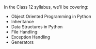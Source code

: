 In the Class 12 syllabus, we'll be covering: 

* Object Oriented Programming in Python
* Inheritance
* Data Structures in Python
* File Handling
* Exception Handling
* Generators
